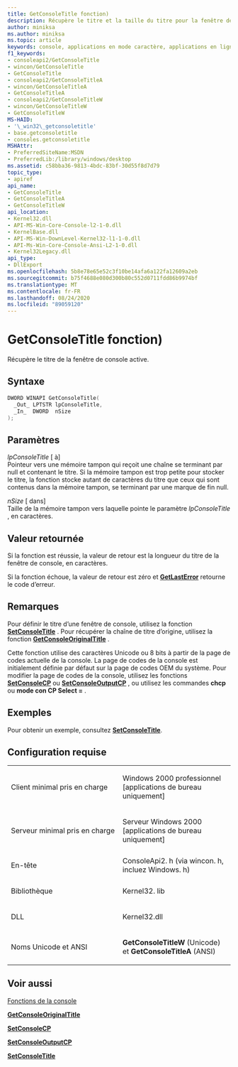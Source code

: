 ```yaml
---
title: GetConsoleTitle fonction)
description: Récupère le titre et la taille du titre pour la fenêtre de console active.
author: miniksa
ms.author: miniksa
ms.topic: article
keywords: console, applications en mode caractère, applications en ligne de commande, applications Terminal Server, API de console
f1_keywords:
- consoleapi2/GetConsoleTitle
- wincon/GetConsoleTitle
- GetConsoleTitle
- consoleapi2/GetConsoleTitleA
- wincon/GetConsoleTitleA
- GetConsoleTitleA
- consoleapi2/GetConsoleTitleW
- wincon/GetConsoleTitleW
- GetConsoleTitleW
MS-HAID:
- '\_win32\_getconsoletitle'
- base.getconsoletitle
- consoles.getconsoletitle
MSHAttr:
- PreferredSiteName:MSDN
- PreferredLib:/library/windows/desktop
ms.assetid: c58bba36-9813-4bdc-83bf-30d55f8d7d79
topic_type:
- apiref
api_name:
- GetConsoleTitle
- GetConsoleTitleA
- GetConsoleTitleW
api_location:
- Kernel32.dll
- API-MS-Win-Core-Console-l2-1-0.dll
- KernelBase.dll
- API-MS-Win-DownLevel-Kernel32-l1-1-0.dll
- API-Ms-Win-Core-Console-Ansi-L2-1-0.dll
- Kernel32Legacy.dll
api_type:
- DllExport
ms.openlocfilehash: 5b8e78e65e52c3f10be14afa6a122fa12609a2eb
ms.sourcegitcommit: b75f4688e080d300b80c552d0711fdd86b9974bf
ms.translationtype: MT
ms.contentlocale: fr-FR
ms.lasthandoff: 08/24/2020
ms.locfileid: "89059120"
---
```

# <a name="getconsoletitle-function"></a>GetConsoleTitle fonction)


Récupère le titre de la fenêtre de console active.

<a name="syntax"></a>Syntaxe
------

```C
DWORD WINAPI GetConsoleTitle(
  _Out_ LPTSTR lpConsoleTitle,
  _In_  DWORD  nSize
);
```

<a name="parameters"></a>Paramètres
----------

*lpConsoleTitle* \[ à\]  
Pointeur vers une mémoire tampon qui reçoit une chaîne se terminant par null et contenant le titre. Si la mémoire tampon est trop petite pour stocker le titre, la fonction stocke autant de caractères du titre que ceux qui sont contenus dans la mémoire tampon, se terminant par une marque de fin null.

*nSize* \[ dans\]  
Taille de la mémoire tampon vers laquelle pointe le paramètre *lpConsoleTitle* , en caractères.

<a name="return-value"></a>Valeur retournée
------------

Si la fonction est réussie, la valeur de retour est la longueur du titre de la fenêtre de console, en caractères.

Si la fonction échoue, la valeur de retour est zéro et [**GetLastError**](https://msdn.microsoft.com/library/windows/desktop/ms679360) retourne le code d’erreur.

<a name="remarks"></a>Remarques
-------

Pour définir le titre d’une fenêtre de console, utilisez la fonction [**SetConsoleTitle**](setconsoletitle.md) . Pour récupérer la chaîne de titre d’origine, utilisez la fonction [**GetConsoleOriginalTitle**](getconsoleoriginaltitle.md) .

Cette fonction utilise des caractères Unicode ou 8 bits à partir de la page de codes actuelle de la console. La page de codes de la console est initialement définie par défaut sur la page de codes OEM du système. Pour modifier la page de codes de la console, utilisez les fonctions [**SetConsoleCP**](setconsolecp.md) ou [**SetConsoleOutputCP**](setconsoleoutputcp.md) , ou utilisez les commandes **chcp** ou **mode con CP Select =** .

<a name="examples"></a>Exemples
--------

Pour obtenir un exemple, consultez [**SetConsoleTitle**](setconsoletitle.md).

<a name="requirements"></a>Configuration requise
------------

<table>
<colgroup>
<col width="50%" />
<col width="50%" />
</colgroup>
<tbody>
<tr class="odd">
<td><p>Client minimal pris en charge</p></td>
<td><p>Windows 2000 professionnel [applications de bureau uniquement]</p></td>
</tr>
<tr class="even">
<td><p>Serveur minimal pris en charge</p></td>
<td><p>Serveur Windows 2000 [applications de bureau uniquement]</p></td>
</tr>
<tr class="odd">
<td><p>En-tête</p></td>
<td>ConsoleApi2. h (via wincon. h, incluez Windows. h)</td>
</tr>
<tr class="even">
<td><p>Bibliothèque</p></td>
<td>Kernel32. lib</td>
</tr>
<tr class="odd">
<td><p>DLL</p></td>
<td>Kernel32.dll</td>
</tr>
<tr class="even">
<td><p>Noms Unicode et ANSI</p></td>
<td><p><strong>GetConsoleTitleW</strong> (Unicode) et <strong>GetConsoleTitleA</strong> (ANSI)</p></td>
</tr>
<tr class="odd">
</tr>
<tr class="even">
</tr>
<tr class="odd">
</tr>
<tr class="even">
</tr>
</tbody>
</table>

## <a name="span-idsee_alsospansee-also"></a><span id="see_also"></span>Voir aussi


[Fonctions de la console](console-functions.md)

[**GetConsoleOriginalTitle**](getconsoleoriginaltitle.md)

[**SetConsoleCP**](setconsolecp.md)

[**SetConsoleOutputCP**](setconsoleoutputcp.md)

[**SetConsoleTitle**](setconsoletitle.md)

 

 




